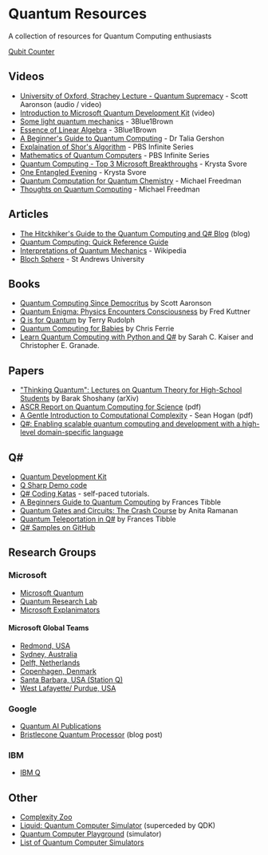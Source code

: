 # Quantum Resources
A collection of resources for Quantum Computing enthusiasts

[Qubit Counter](http://www.qubitcounter.com/)

## Videos

 - [University of Oxford, Strachey Lecture - Quantum Supremacy](https://podcasts.ox.ac.uk/strachey-lecture-quantum-supremacy) - Scott Aaronson (audio / video)
 - [Introduction to Microsoft Quantum Development Kit](https://youtu.be/v7b4J2INq9c) (video)
 - [Some light quantum mechanics](https://youtu.be/MzRCDLre1b4) - 3Blue1Brown
 - [Essence of Linear Algebra](https://www.youtube.com/playlist?list=PLZHQObOWTQDPD3MizzM2xVFitgF8hE_ab) - 3Blue1Brown
 - [A Beginner's Guide to Quantum Computing](https://youtu.be/JRIPV0dPAd4) - Dr Talia Gershon
 - [Explaination of Shor's Algorithm](https://youtu.be/wUwZZaI5u0c) - PBS Infinite Series
 - [Mathematics of Quantum Computers](https://youtu.be/IrbJYsep45E) - PBS Infinite Series
 - [Quantum Computing - Top 3 Microsoft Breakthroughs](https://youtu.be/5p2_moQZJWo) - Krysta Svore
 - [One Entangled Evening](https://youtu.be/k2x69jp08Sw) - Krysta Svore
 - [Quantum Computation for Quantum Chemistry](https://youtu.be/hRRzoSkeXbQ) - Michael Freedman
 - [Thoughts on Quantum Computing](https://youtu.be/l6xMb9OEhO4) - Michael Freedman
 

## Articles

- [The Hitckhiker's Guide to the Quantum Computing and Q# Blog](https://blogs.msdn.microsoft.com/uk_faculty_connection/2018/02/26/the-hitchhikers-guide-to-the-quantum-computing-and-q-blog/) (blog)
 - [Quantum Computing: Quick Reference Guide](https://blogs.msdn.microsoft.com/uk_faculty_connection/2018/02/28/quantum-computing-quick-reference-guide/)
 - [Interpretations of Quantum Mechanics](https://en.wikipedia.org/wiki/Interpretations_of_quantum_mechanics) - Wikipedia
 - [Bloch Sphere](https://www.st-andrews.ac.uk/physics/quvis/simulations_html5/sims/blochsphere/blochsphere.html) - St Andrews University

## Books

- [Quantum Computing Since Democritus](https://www.scottaaronson.com/democritus/) by Scott Aaronson
- [Quantum Enigma: Physics Encounters Consciousness](https://www.amazon.com/Quantum-Enigma-Physics-Encounters-Consciousness/dp/0199753814/) by Fred Kuttner
- [Q is for Quantum](https://www.amazon.com/dp/B074DYJTKN/) by Terry Rudolph
- [Quantum Computing for Babies](https://www.amazon.com/dp/1492671185) by Chris Ferrie
- [Learn Quantum Computing with Python and Q#](https://www.manning.com/books/learn-quantum-computing-with-python-and-q-sharp) by Sarah C. Kaiser and Christopher E. Granade.

## Papers

- ["Thinking Quantum": Lectures on Quantum Theory for High-School Students](https://arxiv.org/abs/1803.07098) by Barak Shoshany (arXiv)
 - [ASCR Report on Quantum Computing for Science](https://cfwebprod.sandia.gov/cfdocs/CompResearch/docs/ASCRQuantumReport-final.pdf) (pdf)
- [A Gentle Introduction to Computational Complexity](https://www.math.uchicago.edu/~may/VIGRE/VIGRE2011/REUPapers/Hogan.pdf) - Sean Hogan (pdf)
 - [Q#: Enabling scalable quantum computing and development with a high-level domain-specific language](https://www.microsoft.com/en-us/research/publication/q-enabling-scalable-quantum-computing-and-development-with-a-high-level-domain-specific-language/)

## Q# 

- [Quantum Development Kit](https://www.microsoft.com/en-us/quantum/development-kit)
- [Q Sharp Demo code](https://github.com/xtellurian/QsharpDemo)
- [Q# Coding Katas](https://github.com/Microsoft/QuantumKatas) - self-paced tutorials.
- [A Beginners Guide to Quantum Computing](https://blogs.msdn.microsoft.com/uk_faculty_connection/2018/02/06/a-beginners-guide-to-quantum-computing-and-q/) by Frances Tibble
- [Quantum Gates and Circuits: The Crash Course](https://blogs.msdn.microsoft.com/uk_faculty_connection/2018/02/26/quantum-gates-and-circuits-the-crash-course/) by Anita Ramanan
- [Quantum Teleportation in Q#](https://blogs.msdn.microsoft.com/uk_faculty_connection/2018/02/27/quantum-teleportation-in-q/) by Frances Tibble
- [Q# Samples on GitHub](https://github.com/Microsoft/Quantum/tree/master/Samples)



## Research Groups

### Microsoft

- [Microsoft Quantum](https://www.microsoft.com/en-au/quantum/)
- [Quantum Research Lab](https://www.microsoft.com/en-us/research/lab/quantum/)
- [Microsoft Explanimators](https://news.microsoft.com/stories/explanimators/quantum/)

#### Microsoft Global Teams

 - [Redmond, USA](https://www.microsoft.com/en-us/research/group/microsoft-quantum-redmond-quarc/)
 - [Sydney, Australia](https://www.microsoft.com/en-us/research/group/microsoft-quantum-sydney/)
 - [Delft, Netherlands](https://www.microsoft.com/en-us/research/group/microsoft-quantum-delft/)
 - [Copenhagen, Denmark](https://www.microsoft.com/en-us/research/group/microsoft-quantum-copenhagen/)
 - [Santa Barbara, USA (Station Q)](https://www.microsoft.com/en-us/research/group/microsoft-quantum-santa-barbara-station-q/)
 - [West Lafayette/ Purdue, USA](https://www.microsoft.com/en-us/research/group/microsoft-quantum-west-lafayettepurdue/)
 
 ### Google
 
 - [Quantum AI Publications](https://research.google.com/pubs/QuantumAI.html)
 - [Bristlecone Quantum Processor](https://research.googleblog.com/2018/03/a-preview-of-bristlecone-googles-new.html) (blog post)
 
 
### IBM

- [IBM Q](https://www.research.ibm.com/ibm-q/)

## Other

- [Complexity Zoo](https://complexityzoo.uwaterloo.ca/Complexity_Zoo)
- [Liquid: Quantum Computer Simulator](http://stationq.github.io/Liquid/) (superceded by QDK)
- [Quantum Computer Playground](http://www.quantumplayground.net/#/home) (simulator)
- [List of Quantum Computer Simulators](https://www.quantiki.org/wiki/list-qc-simulators)
